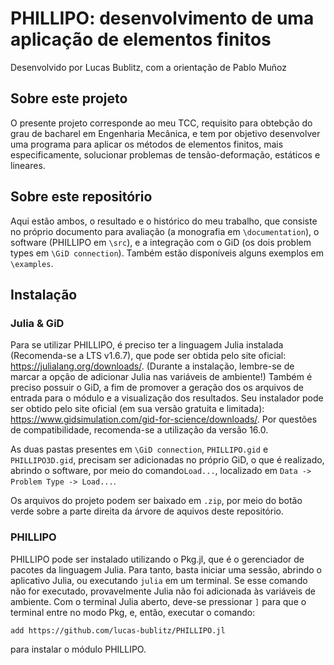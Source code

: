 # PHILLIPO: desenvolvimento de uma aplicação de elementos finitos

Desenvolvido por Lucas Bublitz, com a orientação de Pablo Muñoz

## Sobre este projeto

O presente projeto corresponde ao meu TCC, requisito para obtebção do grau de bacharel em Engenharia Mecânica, e tem por objetivo desenvolver uma programa para aplicar os métodos de elementos finitos, mais especificamente, solucionar problemas de tensão-deformação, estáticos e lineares.

## Sobre este repositório

Aqui estão ambos, o resultado e o histórico do meu trabalho, que consiste no próprio documento para avaliação (a monografia em `\documentation`), o software (PHILLIPO em `\src`), e a integração com o GiD (os dois problem types em `\GiD connection`). Também estão disponíveis alguns exemplos em `\examples`.

## Instalação

### Julia & GiD

Para se utilizar PHILLIPO, é preciso ter a linguagem Julia instalada (Recomenda-se a LTS v1.6.7), que pode ser obtida pelo site oficial: https://julialang.org/downloads/. (Durante a instalação, lembre-se de marcar a opção de adicionar Julia nas variáveis de ambiente!) Também é preciso possuir o GiD, a fim de promover a geração dos os arquivos de entrada para o módulo e a visualização dos resultados. Seu instalador pode ser obtido pelo site oficial (em sua versão gratuita e limitada): https://www.gidsimulation.com/gid-for-science/downloads/. Por questões de compatibilidade, recomenda-se a utilização da versão 16.0.

As duas pastas presentes em `\GiD connection`, `PHILLIPO.gid` e `PHILLIPO3D.gid`, precisam ser adicionadas no próprio GiD, o que é realizado, abrindo o software, por meio do comando`Load...`, localizado em `Data -> Problem Type -> Load...`.

Os arquivos do projeto podem ser baixado em `.zip`, por meio do botão verde sobre a parte direita da árvore de aquivos deste repositório. 

### PHILLIPO

PHILLIPO pode ser instalado utilizando o Pkg.jl, que é o gerenciador de pacotes da linguagem Julia. Para tanto, basta iniciar uma sessão, abrindo o aplicativo Julia, ou executando `julia` em um terminal. Se esse comando não for executado, provavelmente Julia não foi adicionada às variáveis de ambiente. Com o terminal Julia aberto, deve-se pressionar `]` para que o terminal entre no modo Pkg, e, então, executar o comando:
```
add https://github.com/lucas-bublitz/PHILLIPO.jl
```
para instalar o módulo PHILLIPO.
